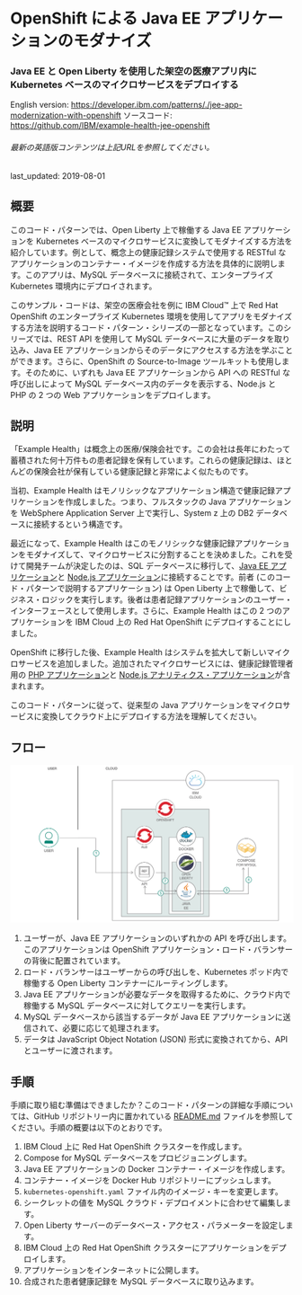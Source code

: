 # OpenShift による Java EE アプリケーションのモダナイズ

### Java EE と Open Liberty を使用した架空の医療アプリ内に Kubernetes ベースのマイクロサービスをデプロイする

English version: https://developer.ibm.com/patterns/./jee-app-modernization-with-openshift
ソースコード: https://github.com/IBM/example-health-jee-openshift

###### 最新の英語版コンテンツは上記URLを参照してください。
last_updated: 2019-08-01

 ## 概要

このコード・パターンでは、Open Liberty 上で稼働する Java EE アプリケーションを Kubernetes ベースのマイクロサービスに変換してモダナイズする方法を紹介しています。例として、概念上の健康記録システムで使用する RESTful なアプリケーションのコンテナー・イメージを作成する方法を具体的に説明します。このアプリは、MySQL データベースに接続されて、エンタープライズ Kubernetes 環境内にデプロイされます。

このサンプル・コードは、架空の医療会社を例に IBM Cloud&trade; 上で Red Hat OpenShift のエンタープライズ Kubernetes 環境を使用してアプリをモダナイズする方法を説明するコード・パターン・シリーズの一部となっています。このシリーズでは、REST API を使用して MySQL データベースに大量のデータを取り込み、Java EE アプリケーションからそのデータにアクセスする方法を学ぶことができます。さらに、OpenShift の Source-to-Image ツールキットも使用します。そのために、いずれも Java EE アプリケーションから API への RESTful な呼び出しによって MySQL データベース内のデータを表示する、Node.js と PHP の 2 つの Web アプリケーションをデプロイします。

## 説明

「Example Health」は概念上の医療/保険会社です。この会社は長年にわたって蓄積された何十万件もの患者記録を保有しています。これらの健康記録は、ほとんどの保険会社が保有している健康記録と非常によく似たものです。

当初、Example Health はモノリシックなアプリケーション構造で健康記録アプリケーションを作成しました。つまり、フルスタックの Java アプリケーションを WebSphere Application Server 上で実行し、System z 上の DB2 データベースに接続するという構造です。

最近になって、Example Health はこのモノリシックな健康記録アプリケーションをモダナイズして、マイクロサービスに分割することを決めました。これを受けて開発チームが決定したのは、SQL データベースに移行して、[Java EE アプリケーション](https://github.com/IBM/example-health-jee-openshift)と [Node.js アプリケーション](https://github.com/IBM/japan-technology/blob/main/Code-Patterns/app-modernization-s2i-openshift/)に接続することです。前者 (このコード・パターンで説明するアプリケーション) は Open Liberty 上で稼働して、ビジネス・ロジックを実行します。後者は患者記録アプリケーションのユーザー・インターフェースとして使用します。さらに、Example Health はこの 2 つのアプリケーションを IBM Cloud 上の Red Hat OpenShift にデプロイすることにしました。

OpenShift に移行した後、Example Health はシステムを拡大して新しいマイクロサービスを追加しました。追加されたマイクロサービスには、健康記録管理者用の [PHP アプリケーション](https://github.com/IBM/japan-technology/blob/main/Code-Patterns/app-modernization-php-s2i-openshift/)と [Node.js アナリティクス・アプリケーション](https://developer.ibm.com/patterns/creating-a-health-data-analytics-app-with-legacy-mainframe-code-and-cloud/)が含まれます。

このコード・パターンに従って、従来型の Java アプリケーションをマイクロサービスに変換してクラウド上にデプロイする方法を理解してください。

## フロー

![OpenShift アーキテクチャーによる Java EE アプリのモダナーゼーション・フロー図](./images/jee-app-modernization-with-OpenShift-architecture.png)

1. ユーザーが、Java EE アプリケーションのいずれかの API を呼び出します。このアプリケーションは OpenShift アプリケーション・ロード・バランサーの背後に配置されています。
1. ロード・バランサーはユーザーからの呼び出しを、Kubernetes ポッド内で稼働する Open Liberty コンテナーにルーティングします。
1. Java EE アプリケーションが必要なデータを取得するために、クラウド内で稼働する MySQL データベースに対してクエリーを実行します。
1. MySQL データベースから該当するデータが Java EE アプリケーションに送信されて、必要に応じて処理されます。
1. データは JavaScript Object Notation (JSON) 形式に変換されてから、API とユーザーに渡されます。

## 手順

手順に取り組む準備はできましたか？このコード・パターンの詳細な手順については、GitHub リポジトリー内に置かれている [README.md](https://github.com/IBM/example-health-jee-openshift/blob/master/README.md) ファイルを参照してください。手順の概要は以下のとおりです。

1. IBM Cloud 上に Red Hat OpenShift クラスターを作成します。
1. Compose for MySQL データベースをプロビジョニングします。
1. Java EE アプリケーションの Docker コンテナー・イメージを作成します。
1. コンテナー・イメージを Docker Hub リポジトリーにプッシュします。
1. `kubernetes-openshift.yaml` ファイル内のイメージ・キーを変更します。
1. シークレットの値を MySQL クラウド・デプロイメントに合わせて編集します。
1. Open Liberty サーバーのデータベース・アクセス・パラメーターを設定します。
1. IBM Cloud 上の Red Hat OpenShift クラスターにアプリケーションをデプロイします。
1. アプリケーションをインターネットに公開します。
1. 合成された患者健康記録を MySQL データベースに取り込みます。
